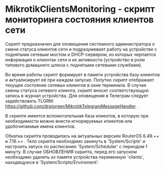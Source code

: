 # MikrotikClientsMonitoring - скрипт мониторинга состояния клиентов сети 
Скрипт предназначен для оповещения системного администратора о смене статуса клиентов сети и подразумевает работу на устройстве с поднятыми сетевым мостом и DHCP-сервером, из которых черпается информация о клиентах сети и их активности (устройство в роли типового домашнего шлюза с поднятыми сетевыми службами).

Во время работы скрипт формирует в памяти устройства базу клиентов и актуализирует её при каждом запуске. Попутно скрипт отображает текущее состояние сетевых клиентов в окне терминала. В случае смены статуса сетевого клиента, скрипт вносит соответствующую запись в журнал устройства. Для оповещения в Телеграм следует задействовать TLGRM: https://github.com/drpioneer/MikrotikTelegramMessageHandler .

В скрипте имеется вспомогательная база клиентов, в которую при необходимости можно внести игнорируемых клиентов или удобочитаемые имена клиентов.

Обкатка скрипта проводилась на актуальных версиях RouterOS 6.49.++ и 7.16.++ . Тело скрипта необходимо закинуть в 'System/Scripts' и настроить запуск по расписанию 'System/Scheduler' с периодом 1 минуту. В случае ОБНОВЛЕНИЯ скрипта, перед его запуском необходимо удалить из памяти устройства переменную 'clients', находящуюся в 'System/Scripts/Enviroment'.
